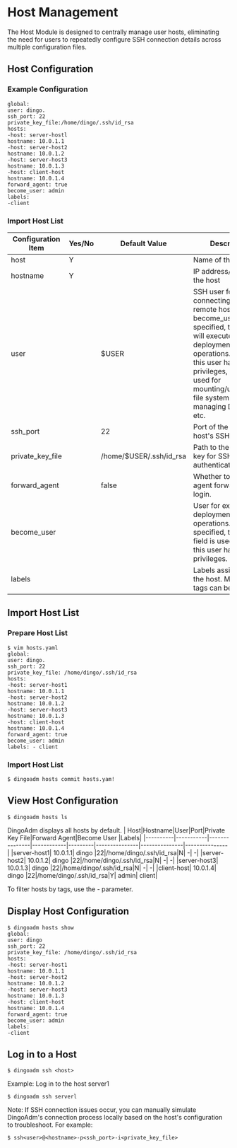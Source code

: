 # Host Management

The Host Module is designed to centrally manage user hosts, eliminating the need for users to repeatedly configure SSH connection details across multiple configuration files.

## Host Configuration
### Example Configuration
   ```
global:
user: dingo.
ssh_port: 22
private_key_file:/home/dingo/.ssh/id_rsa
hosts:
-host: server-hostl
hostname: 10.0.1.1
-host: server-host2
hostname: 10.0.1.2
-host: server-host3
hostname: 10.0.1.3
-host: client-host
hostname: 10.0.1.4
forward_agent: true
become_user: admin
labels:
-client
```
### Import Host List
| Configuration Item   | Yes/No	| Default Value	  |Description|
|----------|---------------|---------------|---------------|
| host  | Y| |Name of the host |
| hostname  | Y| | IP address/Domain of the host |
| user  | |$USER | SSH user for connecting to the remote host. If become_user is not specified, this user will execute deployment operations. Ensure this user has sudo privileges, as it will be used for mounting/unmounting file systems, managing Docker CLI, etc. |
| ssh_port  | |22 | Port of the remote host's SSH service. |
| private_key_file  | |/home/$USER/.ssh/id_rsa | Path to the private key for SSH authentication. |
| forward_agent  | | false| Whether to use SSH agent forwarding for login. |
| become_user  | | | User for executing deployment operations. If not specified, the user field is used. Ensure this user has sudo privileges. |
| labels  | | |Labels assigned to the host. Multiple tags can be specified  |


## Import Host List
### Prepare Host List
   ```
$ vim hosts.yaml
global:
user: dingo.
ssh_port: 22
private_key_file: /home/dingo/.ssh/id_rsa
hosts:
-host: server-host1
hostname: 10.0.1.1
-host: server-host2
hostname: 10.0.1.2
-host: server-host3
hostname: 10.0.1.3
-host: client-host
hostname: 10.0.1.4
forward_agent: true
become_user: admin
labels: - client
   ```
   
### Import Host List
   ```
$ dingoadm hosts commit hosts.yam!
   ```
## View Host Configuration
   ```
$ dingoadm hosts ls
   ```
DingoAdm displays all hosts by default.
| Host|Hostname|User|Port|Private Key File|Forward Agent|Become User |Labels|
|----------|-----------|---------------|------------|---------|---------------|---------------|---------------|
|server-host1| 10.0.1.1| dingo |22|/home/dingo/.ssh/id_rsa|N| -| -|
|server-host2| 10.0.1.2| dingo |22|/home/dingo/.ssh/id_rsa|N| -| -|
|server-host3| 10.0.1.3| dingo |22|/home/dingo/.ssh/id_rsa|N| -| -|
|client-host| 10.0.1.4| dingo |22|/home/dingo/.ssh/id_rsa|Y| admin| client|

To filter hosts by tags, use the - parameter.

## Display Host Configuration
   ```
$ dingoadm hosts show
global:
user: dingo
ssh_port: 22
private_key_file: /home/dingo/.ssh/id_rsa
hosts:
-host: server-host1
hostname: 10.0.1.1
-host: server-host2
hostname: 10.0.1.2
-host: server-host3
hostname: 10.0.1.3
-host: client-host
hostname: 10.0.1.4
forward_agent: true
become_user: admin
labels:
-client
   ```
## Log in to a Host
   ```
   $ dingoadm ssh <host> 
  ```
Example: Log in to the host server1
   ```
   $ dingoadm ssh serverl 
  ```

Note:
If SSH connection issues occur, you can manually simulate DingoAdm's connection process locally based on the host's configuration to troubleshoot. For example:
   ```
$ ssh<user>@<hostname>-p<ssh_port>-i<private_key_file>
  ```
